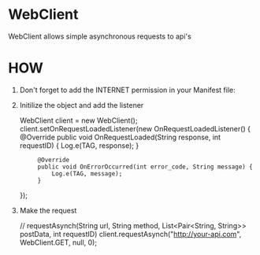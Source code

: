 # WebClient
WebClient allows simple asynchronous requests to api's

# HOW

1) Don't forget to add the INTERNET permission in your Manifest file:

    <uses-permission android:name="android.permission.INTERNET"/>

2) Initilize the object and add the listener

    WebClient client = new WebClient();
        client.setOnRequestLoadedListener(new OnRequestLoadedListener() {
            @Override
            public void OnRequestLoaded(String response, int requestID) {
                Log.e(TAG, response);
            }

            @Override
            public void OnErrorOccurred(int error_code, String message) {
                Log.e(TAG, message);
            }
    });

3) Make the request
    
    //  requestAsynch(String url, String method, List<Pair<String, String>> postData, int requestID)
    client.requestAsynch("http://your-api.com", WebClient.GET, null, 0);
